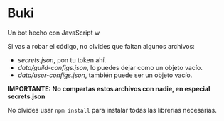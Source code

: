 # Buki
Un bot hecho con JavaScript w

Si vas a robar el código, no olvides que faltan algunos archivos:
- *secrets.json*, pon tu token ahí.
- *data/guild-configs.json*, lo puedes dejar como un objeto vacío.
- *data/user-configs.json*, también puede ser un objeto vacío.

**IMPORTANTE: No compartas estos archivos con nadie, en especial secrets.json**

No olvides usar `npm install` para instalar todas las librerías necesarias.